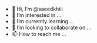 - 👋 Hi, I’m @saeedkhiii
- 👀 I’m interested in ...
- 🌱 I’m currently learning ...
- 💞️ I’m looking to collaborate on ...
- 📫 How to reach me ...

<!---
saeedkhiii/saeedkhiii is a ✨ special ✨ repository because its `README.md` (this file) appears on your GitHub profile.
You can click the Preview link to take a look at your changes.
--->
